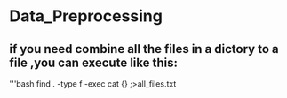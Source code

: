 # Data_Preprocessing

## if you need combine all the files in a dictory to a file ,you can execute like this:
'''bash
find . -type f -exec cat {} \;>all_files.txt 

